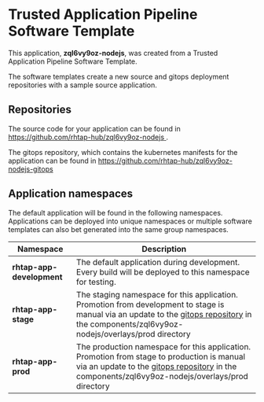 # Trusted Application Pipeline Software Template

This application, **zql6vy9oz-nodejs**, was created from a Trusted Application Pipeline Software Template.

The software templates create a new source and gitops deployment repositories with a sample source application. 

## Repositories

The source code for your application can be found in [https://github.com/rhtap-hub/zql6vy9oz-nodejs ](https://github.com/rhtap-hub/zql6vy9oz-nodejs ).
 
The gitops repository, which contains the kubernetes manifests for the application can be found in 
[https://github.com/rhtap-hub/zql6vy9oz-nodejs-gitops ](https://github.com/rhtap-hub/zql6vy9oz-nodejs-gitops ) 

## Application namespaces 

The default application will be found in the following namespaces. Applications can be deployed into unique namespaces or multiple software templates can also bet generated into the same group namespaces.  

|  Namespace   |  Description   |  
| -------- | -------- |   
| **rhtap-app-development** | The default application during development. Every build will be deployed to this namespace for testing. | 
| **rhtap-app-stage** | The staging namespace for this application. Promotion from development to stage is manual via an update to the [gitops repository](https://github.com/rhtap-hub/zql6vy9oz-nodejs-gitops ) in the components/zql6vy9oz-nodejs/overlays/prod directory |  
| **rhtap-app-prod** | The production namespace for this application. Promotion from stage to production is manual via an update to the [gitops repository](https://github.com/rhtap-hub/zql6vy9oz-nodejs-gitops ) in the components/zql6vy9oz-nodejs/overlays/prod directory | 